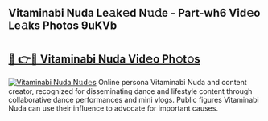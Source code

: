 ## Vitaminabi Nuda Le𝚊k𝚎d N𝚞𝚍e - Part-wh6 Vid𝚎o Le𝚊ks Photos 9uKVb

# <h2><a href="http://fbcnctn.evod.top/?m=Vitaminabi+Nuda">🔗 👉🔴 Vitaminabi Nuda Vid𝚎o Ph𝚘t𝚘s</a></h2>

[![Vitaminabi Nuda N𝚞d𝚎s](https://i.imgur.com/8V9OHl7.gif)](http://fbcnctn.evod.top/?m=Vitaminabi+Nuda)
Online persona Vitaminabi Nuda and content creator, recognized for disseminating dance and lifestyle content through collaborative dance performances and mini vlogs. Public figures Vitaminabi Nuda can use their influence to advocate for important causes. 
